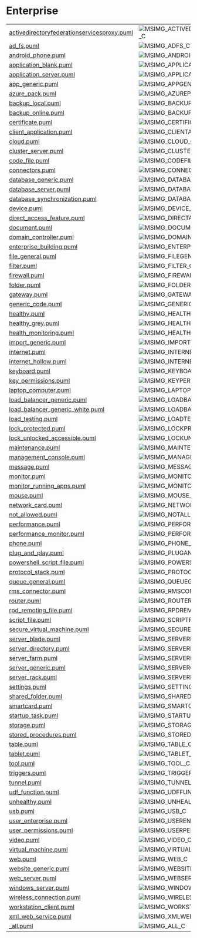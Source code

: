 # Enterprise

|   |   |   |   |
|---|---|---|---|
| [activedirectoryfederationservicesproxy.puml](activedirectoryfederationservicesproxy.puml) | ![MSIMG_ACTIVEDIRECTORYFEDERATIONSERVICESPROXY_C](activedirectoryfederationservicesproxy.png) | ![MSIMG_ACTIVEDIRECTORYFEDERATIONSERVICESPROXY_M](activedirectoryfederationservicesproxy_mono.png) | ![MSIMG_ACTIVEDIRECTORYFEDERATIONSERVICESPROXY_G](activedirectoryfederationservicesproxy_gray.png) | 
| [ad_fs.puml](ad_fs.puml) | ![MSIMG_ADFS_C](ad_fs.png) | ![MSIMG_ADFS_M](ad_fs_mono.png) | ![MSIMG_ADFS_G](ad_fs_gray.png) | 
| [android_phone.puml](android_phone.puml) | ![MSIMG_ANDROIDPHONE_C](android_phone.png) | ![MSIMG_ANDROIDPHONE_M](android_phone_mono.png) | ![MSIMG_ANDROIDPHONE_G](android_phone_gray.png) | 
| [application_blank.puml](application_blank.puml) | ![MSIMG_APPLICATIONBLANK_C](application_blank.png) | ![MSIMG_APPLICATIONBLANK_M](application_blank_mono.png) | ![MSIMG_APPLICATIONBLANK_G](application_blank_gray.png) | 
| [application_server.puml](application_server.puml) | ![MSIMG_APPLICATIONSERVER_C](application_server.png) | ![MSIMG_APPLICATIONSERVER_M](application_server_mono.png) | ![MSIMG_APPLICATIONSERVER_G](application_server_gray.png) | 
| [app_generic.puml](app_generic.puml) | ![MSIMG_APPGENERIC_C](app_generic.png) | ![MSIMG_APPGENERIC_M](app_generic_mono.png) | ![MSIMG_APPGENERIC_G](app_generic_gray.png) | 
| [azure_pack.puml](azure_pack.puml) | ![MSIMG_AZUREPACK_C](azure_pack.png) | ![MSIMG_AZUREPACK_M](azure_pack_mono.png) | ![MSIMG_AZUREPACK_G](azure_pack_gray.png) | 
| [backup_local.puml](backup_local.puml) | ![MSIMG_BACKUPLOCAL_C](backup_local.png) | ![MSIMG_BACKUPLOCAL_M](backup_local_mono.png) | ![MSIMG_BACKUPLOCAL_G](backup_local_gray.png) | 
| [backup_online.puml](backup_online.puml) | ![MSIMG_BACKUPONLINE_C](backup_online.png) | ![MSIMG_BACKUPONLINE_M](backup_online_mono.png) | ![MSIMG_BACKUPONLINE_G](backup_online_gray.png) | 
| [certificate.puml](certificate.puml) | ![MSIMG_CERTIFICATE_C](certificate.png) | ![MSIMG_CERTIFICATE_M](certificate_mono.png) | ![MSIMG_CERTIFICATE_G](certificate_gray.png) | 
| [client_application.puml](client_application.puml) | ![MSIMG_CLIENTAPPLICATION_C](client_application.png) | ![MSIMG_CLIENTAPPLICATION_M](client_application_mono.png) | ![MSIMG_CLIENTAPPLICATION_G](client_application_gray.png) | 
| [cloud.puml](cloud.puml) | ![MSIMG_CLOUD_C](cloud.png) | ![MSIMG_CLOUD_M](cloud_mono.png) | ![MSIMG_CLOUD_G](cloud_gray.png) | 
| [cluster_server.puml](cluster_server.puml) | ![MSIMG_CLUSTERSERVER_C](cluster_server.png) | ![MSIMG_CLUSTERSERVER_M](cluster_server_mono.png) | ![MSIMG_CLUSTERSERVER_G](cluster_server_gray.png) | 
| [code_file.puml](code_file.puml) | ![MSIMG_CODEFILE_C](code_file.png) | ![MSIMG_CODEFILE_M](code_file_mono.png) | ![MSIMG_CODEFILE_G](code_file_gray.png) | 
| [connectors.puml](connectors.puml) | ![MSIMG_CONNECTORS_C](connectors.png) | ![MSIMG_CONNECTORS_M](connectors_mono.png) | ![MSIMG_CONNECTORS_G](connectors_gray.png) | 
| [database_generic.puml](database_generic.puml) | ![MSIMG_DATABASEGENERIC_C](database_generic.png) | ![MSIMG_DATABASEGENERIC_M](database_generic_mono.png) | ![MSIMG_DATABASEGENERIC_G](database_generic_gray.png) | 
| [database_server.puml](database_server.puml) | ![MSIMG_DATABASESERVER_C](database_server.png) | ![MSIMG_DATABASESERVER_M](database_server_mono.png) | ![MSIMG_DATABASESERVER_G](database_server_gray.png) | 
| [database_synchronization.puml](database_synchronization.puml) | ![MSIMG_DATABASESYNCHRONIZATION_C](database_synchronization.png) | ![MSIMG_DATABASESYNCHRONIZATION_M](database_synchronization_mono.png) | ![MSIMG_DATABASESYNCHRONIZATION_G](database_synchronization_gray.png) | 
| [device.puml](device.puml) | ![MSIMG_DEVICE_C](device.png) | ![MSIMG_DEVICE_M](device_mono.png) | ![MSIMG_DEVICE_G](device_gray.png) | 
| [direct_access_feature.puml](direct_access_feature.puml) | ![MSIMG_DIRECTACCESSFEATURE_C](direct_access_feature.png) | ![MSIMG_DIRECTACCESSFEATURE_M](direct_access_feature_mono.png) | ![MSIMG_DIRECTACCESSFEATURE_G](direct_access_feature_gray.png) | 
| [document.puml](document.puml) | ![MSIMG_DOCUMENT_C](document.png) | ![MSIMG_DOCUMENT_M](document_mono.png) | ![MSIMG_DOCUMENT_G](document_gray.png) | 
| [domain_controller.puml](domain_controller.puml) | ![MSIMG_DOMAINCONTROLLER_C](domain_controller.png) | ![MSIMG_DOMAINCONTROLLER_M](domain_controller_mono.png) | ![MSIMG_DOMAINCONTROLLER_G](domain_controller_gray.png) | 
| [enterprise_building.puml](enterprise_building.puml) | ![MSIMG_ENTERPRISEBUILDING_C](enterprise_building.png) | ![MSIMG_ENTERPRISEBUILDING_M](enterprise_building_mono.png) | ![MSIMG_ENTERPRISEBUILDING_G](enterprise_building_gray.png) | 
| [file_general.puml](file_general.puml) | ![MSIMG_FILEGENERAL_C](file_general.png) | ![MSIMG_FILEGENERAL_M](file_general_mono.png) | ![MSIMG_FILEGENERAL_G](file_general_gray.png) | 
| [filter.puml](filter.puml) | ![MSIMG_FILTER_C](filter.png) | ![MSIMG_FILTER_M](filter_mono.png) | ![MSIMG_FILTER_G](filter_gray.png) | 
| [firewall.puml](firewall.puml) | ![MSIMG_FIREWALL_C](firewall.png) | ![MSIMG_FIREWALL_M](firewall_mono.png) | ![MSIMG_FIREWALL_G](firewall_gray.png) | 
| [folder.puml](folder.puml) | ![MSIMG_FOLDER_C](folder.png) | ![MSIMG_FOLDER_M](folder_mono.png) | ![MSIMG_FOLDER_G](folder_gray.png) | 
| [gateway.puml](gateway.puml) | ![MSIMG_GATEWAY_C](gateway.png) | ![MSIMG_GATEWAY_M](gateway_mono.png) | ![MSIMG_GATEWAY_G](gateway_gray.png) | 
| [generic_code.puml](generic_code.puml) | ![MSIMG_GENERICCODE_C](generic_code.png) | ![MSIMG_GENERICCODE_M](generic_code_mono.png) | ![MSIMG_GENERICCODE_G](generic_code_gray.png) | 
| [healthy.puml](healthy.puml) | ![MSIMG_HEALTHY_C](healthy.png) | ![MSIMG_HEALTHY_M](healthy_mono.png) | ![MSIMG_HEALTHY_G](healthy_gray.png) | 
| [healthy_grey.puml](healthy_grey.puml) | ![MSIMG_HEALTHYGREY_C](healthy_grey.png) | ![MSIMG_HEALTHYGREY_M](healthy_grey_mono.png) | ![MSIMG_HEALTHYGREY_G](healthy_grey_gray.png) | 
| [health_monitoring.puml](health_monitoring.puml) | ![MSIMG_HEALTHMONITORING_C](health_monitoring.png) | ![MSIMG_HEALTHMONITORING_M](health_monitoring_mono.png) | ![MSIMG_HEALTHMONITORING_G](health_monitoring_gray.png) | 
| [import_generic.puml](import_generic.puml) | ![MSIMG_IMPORTGENERIC_C](import_generic.png) | ![MSIMG_IMPORTGENERIC_M](import_generic_mono.png) | ![MSIMG_IMPORTGENERIC_G](import_generic_gray.png) | 
| [internet.puml](internet.puml) | ![MSIMG_INTERNET_C](internet.png) | ![MSIMG_INTERNET_M](internet_mono.png) | ![MSIMG_INTERNET_G](internet_gray.png) | 
| [internet_hollow.puml](internet_hollow.puml) | ![MSIMG_INTERNETHOLLOW_C](internet_hollow.png) | ![MSIMG_INTERNETHOLLOW_M](internet_hollow_mono.png) | ![MSIMG_INTERNETHOLLOW_G](internet_hollow_gray.png) | 
| [keyboard.puml](keyboard.puml) | ![MSIMG_KEYBOARD_C](keyboard.png) | ![MSIMG_KEYBOARD_M](keyboard_mono.png) | ![MSIMG_KEYBOARD_G](keyboard_gray.png) | 
| [key_permissions.puml](key_permissions.puml) | ![MSIMG_KEYPERMISSIONS_C](key_permissions.png) | ![MSIMG_KEYPERMISSIONS_M](key_permissions_mono.png) | ![MSIMG_KEYPERMISSIONS_G](key_permissions_gray.png) | 
| [laptop_computer.puml](laptop_computer.puml) | ![MSIMG_LAPTOPCOMPUTER_C](laptop_computer.png) | ![MSIMG_LAPTOPCOMPUTER_M](laptop_computer_mono.png) | ![MSIMG_LAPTOPCOMPUTER_G](laptop_computer_gray.png) | 
| [load_balancer_generic.puml](load_balancer_generic.puml) | ![MSIMG_LOADBALANCERGENERIC_C](load_balancer_generic.png) | ![MSIMG_LOADBALANCERGENERIC_M](load_balancer_generic_mono.png) | ![MSIMG_LOADBALANCERGENERIC_G](load_balancer_generic_gray.png) | 
| [load_balancer_generic_white.puml](load_balancer_generic_white.puml) | ![MSIMG_LOADBALANCERGENERICWHITE_C](load_balancer_generic_white.png) | ![MSIMG_LOADBALANCERGENERICWHITE_M](load_balancer_generic_white_mono.png) | ![MSIMG_LOADBALANCERGENERICWHITE_G](load_balancer_generic_white_gray.png) | 
| [load_testing.puml](load_testing.puml) | ![MSIMG_LOADTESTING_C](load_testing.png) | ![MSIMG_LOADTESTING_M](load_testing_mono.png) | ![MSIMG_LOADTESTING_G](load_testing_gray.png) | 
| [lock_protected.puml](lock_protected.puml) | ![MSIMG_LOCKPROTECTED_C](lock_protected.png) | ![MSIMG_LOCKPROTECTED_M](lock_protected_mono.png) | ![MSIMG_LOCKPROTECTED_G](lock_protected_gray.png) | 
| [lock_unlocked_accessible.puml](lock_unlocked_accessible.puml) | ![MSIMG_LOCKUNLOCKEDACCESSIBLE_C](lock_unlocked_accessible.png) | ![MSIMG_LOCKUNLOCKEDACCESSIBLE_M](lock_unlocked_accessible_mono.png) | ![MSIMG_LOCKUNLOCKEDACCESSIBLE_G](lock_unlocked_accessible_gray.png) | 
| [maintenance.puml](maintenance.puml) | ![MSIMG_MAINTENANCE_C](maintenance.png) | ![MSIMG_MAINTENANCE_M](maintenance_mono.png) | ![MSIMG_MAINTENANCE_G](maintenance_gray.png) | 
| [management_console.puml](management_console.puml) | ![MSIMG_MANAGEMENTCONSOLE_C](management_console.png) | ![MSIMG_MANAGEMENTCONSOLE_M](management_console_mono.png) | ![MSIMG_MANAGEMENTCONSOLE_G](management_console_gray.png) | 
| [message.puml](message.puml) | ![MSIMG_MESSAGE_C](message.png) | ![MSIMG_MESSAGE_M](message_mono.png) | ![MSIMG_MESSAGE_G](message_gray.png) | 
| [monitor.puml](monitor.puml) | ![MSIMG_MONITOR_C](monitor.png) | ![MSIMG_MONITOR_M](monitor_mono.png) | ![MSIMG_MONITOR_G](monitor_gray.png) | 
| [monitor_running_apps.puml](monitor_running_apps.puml) | ![MSIMG_MONITORRUNNINGAPPS_C](monitor_running_apps.png) | ![MSIMG_MONITORRUNNINGAPPS_M](monitor_running_apps_mono.png) | ![MSIMG_MONITORRUNNINGAPPS_G](monitor_running_apps_gray.png) | 
| [mouse.puml](mouse.puml) | ![MSIMG_MOUSE_C](mouse.png) | ![MSIMG_MOUSE_M](mouse_mono.png) | ![MSIMG_MOUSE_G](mouse_gray.png) | 
| [network_card.puml](network_card.puml) | ![MSIMG_NETWORKCARD_C](network_card.png) | ![MSIMG_NETWORKCARD_M](network_card_mono.png) | ![MSIMG_NETWORKCARD_G](network_card_gray.png) | 
| [not_allowed.puml](not_allowed.puml) | ![MSIMG_NOTALLOWED_C](not_allowed.png) | ![MSIMG_NOTALLOWED_M](not_allowed_mono.png) | ![MSIMG_NOTALLOWED_G](not_allowed_gray.png) | 
| [performance.puml](performance.puml) | ![MSIMG_PERFORMANCE_C](performance.png) | ![MSIMG_PERFORMANCE_M](performance_mono.png) | ![MSIMG_PERFORMANCE_G](performance_gray.png) | 
| [performance_monitor.puml](performance_monitor.puml) | ![MSIMG_PERFORMANCEMONITOR_C](performance_monitor.png) | ![MSIMG_PERFORMANCEMONITOR_M](performance_monitor_mono.png) | ![MSIMG_PERFORMANCEMONITOR_G](performance_monitor_gray.png) | 
| [phone.puml](phone.puml) | ![MSIMG_PHONE_C](phone.png) | ![MSIMG_PHONE_M](phone_mono.png) | ![MSIMG_PHONE_G](phone_gray.png) | 
| [plug_and_play.puml](plug_and_play.puml) | ![MSIMG_PLUGANDPLAY_C](plug_and_play.png) | ![MSIMG_PLUGANDPLAY_M](plug_and_play_mono.png) | ![MSIMG_PLUGANDPLAY_G](plug_and_play_gray.png) | 
| [powershell_script_file.puml](powershell_script_file.puml) | ![MSIMG_POWERSHELLSCRIPTFILE_C](powershell_script_file.png) | ![MSIMG_POWERSHELLSCRIPTFILE_M](powershell_script_file_mono.png) | ![MSIMG_POWERSHELLSCRIPTFILE_G](powershell_script_file_gray.png) | 
| [protocol_stack.puml](protocol_stack.puml) | ![MSIMG_PROTOCOLSTACK_C](protocol_stack.png) | ![MSIMG_PROTOCOLSTACK_M](protocol_stack_mono.png) | ![MSIMG_PROTOCOLSTACK_G](protocol_stack_gray.png) | 
| [queue_general.puml](queue_general.puml) | ![MSIMG_QUEUEGENERAL_C](queue_general.png) | ![MSIMG_QUEUEGENERAL_M](queue_general_mono.png) | ![MSIMG_QUEUEGENERAL_G](queue_general_gray.png) | 
| [rms_connector.puml](rms_connector.puml) | ![MSIMG_RMSCONNECTOR_C](rms_connector.png) | ![MSIMG_RMSCONNECTOR_M](rms_connector_mono.png) | ![MSIMG_RMSCONNECTOR_G](rms_connector_gray.png) | 
| [router.puml](router.puml) | ![MSIMG_ROUTER_C](router.png) | ![MSIMG_ROUTER_M](router_mono.png) | ![MSIMG_ROUTER_G](router_gray.png) | 
| [rpd_remoting_file.puml](rpd_remoting_file.puml) | ![MSIMG_RPDREMOTINGFILE_C](rpd_remoting_file.png) | ![MSIMG_RPDREMOTINGFILE_M](rpd_remoting_file_mono.png) | ![MSIMG_RPDREMOTINGFILE_G](rpd_remoting_file_gray.png) | 
| [script_file.puml](script_file.puml) | ![MSIMG_SCRIPTFILE_C](script_file.png) | ![MSIMG_SCRIPTFILE_M](script_file_mono.png) | ![MSIMG_SCRIPTFILE_G](script_file_gray.png) | 
| [secure_virtual_machine.puml](secure_virtual_machine.puml) | ![MSIMG_SECUREVIRTUALMACHINE_C](secure_virtual_machine.png) | ![MSIMG_SECUREVIRTUALMACHINE_M](secure_virtual_machine_mono.png) | ![MSIMG_SECUREVIRTUALMACHINE_G](secure_virtual_machine_gray.png) | 
| [server_blade.puml](server_blade.puml) | ![MSIMG_SERVERBLADE_C](server_blade.png) | ![MSIMG_SERVERBLADE_M](server_blade_mono.png) | ![MSIMG_SERVERBLADE_G](server_blade_gray.png) | 
| [server_directory.puml](server_directory.puml) | ![MSIMG_SERVERDIRECTORY_C](server_directory.png) | ![MSIMG_SERVERDIRECTORY_M](server_directory_mono.png) | ![MSIMG_SERVERDIRECTORY_G](server_directory_gray.png) | 
| [server_farm.puml](server_farm.puml) | ![MSIMG_SERVERFARM_C](server_farm.png) | ![MSIMG_SERVERFARM_M](server_farm_mono.png) | ![MSIMG_SERVERFARM_G](server_farm_gray.png) | 
| [server_generic.puml](server_generic.puml) | ![MSIMG_SERVERGENERIC_C](server_generic.png) | ![MSIMG_SERVERGENERIC_M](server_generic_mono.png) | ![MSIMG_SERVERGENERIC_G](server_generic_gray.png) | 
| [server_rack.puml](server_rack.puml) | ![MSIMG_SERVERRACK_C](server_rack.png) | ![MSIMG_SERVERRACK_M](server_rack_mono.png) | ![MSIMG_SERVERRACK_G](server_rack_gray.png) | 
| [settings.puml](settings.puml) | ![MSIMG_SETTINGS_C](settings.png) | ![MSIMG_SETTINGS_M](settings_mono.png) | ![MSIMG_SETTINGS_G](settings_gray.png) | 
| [shared_folder.puml](shared_folder.puml) | ![MSIMG_SHAREDFOLDER_C](shared_folder.png) | ![MSIMG_SHAREDFOLDER_M](shared_folder_mono.png) | ![MSIMG_SHAREDFOLDER_G](shared_folder_gray.png) | 
| [smartcard.puml](smartcard.puml) | ![MSIMG_SMARTCARD_C](smartcard.png) | ![MSIMG_SMARTCARD_M](smartcard_mono.png) | ![MSIMG_SMARTCARD_G](smartcard_gray.png) | 
| [startup_task.puml](startup_task.puml) | ![MSIMG_STARTUPTASK_C](startup_task.png) | ![MSIMG_STARTUPTASK_M](startup_task_mono.png) | ![MSIMG_STARTUPTASK_G](startup_task_gray.png) | 
| [storage.puml](storage.puml) | ![MSIMG_STORAGE_C](storage.png) | ![MSIMG_STORAGE_M](storage_mono.png) | ![MSIMG_STORAGE_G](storage_gray.png) | 
| [stored_procedures.puml](stored_procedures.puml) | ![MSIMG_STOREDPROCEDURES_C](stored_procedures.png) | ![MSIMG_STOREDPROCEDURES_M](stored_procedures_mono.png) | ![MSIMG_STOREDPROCEDURES_G](stored_procedures_gray.png) | 
| [table.puml](table.puml) | ![MSIMG_TABLE_C](table.png) | ![MSIMG_TABLE_M](table_mono.png) | ![MSIMG_TABLE_G](table_gray.png) | 
| [tablet.puml](tablet.puml) | ![MSIMG_TABLET_C](tablet.png) | ![MSIMG_TABLET_M](tablet_mono.png) | ![MSIMG_TABLET_G](tablet_gray.png) | 
| [tool.puml](tool.puml) | ![MSIMG_TOOL_C](tool.png) | ![MSIMG_TOOL_M](tool_mono.png) | ![MSIMG_TOOL_G](tool_gray.png) | 
| [triggers.puml](triggers.puml) | ![MSIMG_TRIGGERS_C](triggers.png) | ![MSIMG_TRIGGERS_M](triggers_mono.png) | ![MSIMG_TRIGGERS_G](triggers_gray.png) | 
| [tunnel.puml](tunnel.puml) | ![MSIMG_TUNNEL_C](tunnel.png) | ![MSIMG_TUNNEL_M](tunnel_mono.png) | ![MSIMG_TUNNEL_G](tunnel_gray.png) | 
| [udf_function.puml](udf_function.puml) | ![MSIMG_UDFFUNCTION_C](udf_function.png) | ![MSIMG_UDFFUNCTION_M](udf_function_mono.png) | ![MSIMG_UDFFUNCTION_G](udf_function_gray.png) | 
| [unhealthy.puml](unhealthy.puml) | ![MSIMG_UNHEALTHY_C](unhealthy.png) | ![MSIMG_UNHEALTHY_M](unhealthy_mono.png) | ![MSIMG_UNHEALTHY_G](unhealthy_gray.png) | 
| [usb.puml](usb.puml) | ![MSIMG_USB_C](usb.png) | ![MSIMG_USB_M](usb_mono.png) | ![MSIMG_USB_G](usb_gray.png) | 
| [user_enterprise.puml](user_enterprise.puml) | ![MSIMG_USERENTERPRISE_C](user_enterprise.png) | ![MSIMG_USERENTERPRISE_M](user_enterprise_mono.png) | ![MSIMG_USERENTERPRISE_G](user_enterprise_gray.png) | 
| [user_permissions.puml](user_permissions.puml) | ![MSIMG_USERPERMISSIONS_C](user_permissions.png) | ![MSIMG_USERPERMISSIONS_M](user_permissions_mono.png) | ![MSIMG_USERPERMISSIONS_G](user_permissions_gray.png) | 
| [video.puml](video.puml) | ![MSIMG_VIDEO_C](video.png) | ![MSIMG_VIDEO_M](video_mono.png) | ![MSIMG_VIDEO_G](video_gray.png) | 
| [virtual_machine.puml](virtual_machine.puml) | ![MSIMG_VIRTUALMACHINE_C](virtual_machine.png) | ![MSIMG_VIRTUALMACHINE_M](virtual_machine_mono.png) | ![MSIMG_VIRTUALMACHINE_G](virtual_machine_gray.png) | 
| [web.puml](web.puml) | ![MSIMG_WEB_C](web.png) | ![MSIMG_WEB_M](web_mono.png) | ![MSIMG_WEB_G](web_gray.png) | 
| [website_generic.puml](website_generic.puml) | ![MSIMG_WEBSITEGENERIC_C](website_generic.png) | ![MSIMG_WEBSITEGENERIC_M](website_generic_mono.png) | ![MSIMG_WEBSITEGENERIC_G](website_generic_gray.png) | 
| [web_server.puml](web_server.puml) | ![MSIMG_WEBSERVER_C](web_server.png) | ![MSIMG_WEBSERVER_M](web_server_mono.png) | ![MSIMG_WEBSERVER_G](web_server_gray.png) | 
| [windows_server.puml](windows_server.puml) | ![MSIMG_WINDOWSSERVER_C](windows_server.png) | ![MSIMG_WINDOWSSERVER_M](windows_server_mono.png) | ![MSIMG_WINDOWSSERVER_G](windows_server_gray.png) | 
| [wireless_connection.puml](wireless_connection.puml) | ![MSIMG_WIRELESSCONNECTION_C](wireless_connection.png) | ![MSIMG_WIRELESSCONNECTION_M](wireless_connection_mono.png) | ![MSIMG_WIRELESSCONNECTION_G](wireless_connection_gray.png) | 
| [workstation_client.puml](workstation_client.puml) | ![MSIMG_WORKSTATIONCLIENT_C](workstation_client.png) | ![MSIMG_WORKSTATIONCLIENT_M](workstation_client_mono.png) | ![MSIMG_WORKSTATIONCLIENT_G](workstation_client_gray.png) | 
| [xml_web_service.puml](xml_web_service.puml) | ![MSIMG_XMLWEBSERVICE_C](xml_web_service.png) | ![MSIMG_XMLWEBSERVICE_M](xml_web_service_mono.png) | ![MSIMG_XMLWEBSERVICE_G](xml_web_service_gray.png) | 
| [_all.puml](_all.puml) | ![MSIMG_ALL_C](_all.png) | ![MSIMG_ALL_M](_all_mono.png) | ![MSIMG_ALL_G](_all_gray.png) | 
